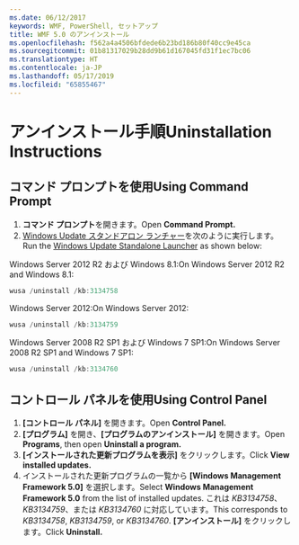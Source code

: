 ```yaml
---
ms.date: 06/12/2017
keywords: WMF, PowerShell, セットアップ
title: WMF 5.0 のアンインストール
ms.openlocfilehash: f562a4a4506bfdede6b23bd186b80f40cc9e45ca
ms.sourcegitcommit: 01b81317029b28dd9b61d167045fd31f1ec7bc06
ms.translationtype: HT
ms.contentlocale: ja-JP
ms.lasthandoff: 05/17/2019
ms.locfileid: "65855467"
---
```

# <a name="uninstallation-instructions"></a><span data-ttu-id="f17c1-103">アンインストール手順</span><span class="sxs-lookup"><span data-stu-id="f17c1-103">Uninstallation Instructions</span></span>

## <a name="using-command-prompt"></a><span data-ttu-id="f17c1-104">コマンド プロンプトを使用</span><span class="sxs-lookup"><span data-stu-id="f17c1-104">Using Command Prompt</span></span>

1. <span data-ttu-id="f17c1-105">**コマンド プロンプト**を開きます。</span><span class="sxs-lookup"><span data-stu-id="f17c1-105">Open **Command Prompt.**</span></span>
2. <span data-ttu-id="f17c1-106">[Windows Update スタンドアロン ランチャー](https://support.microsoft.com/en-us/kb/934307)を次のように実行します。</span><span class="sxs-lookup"><span data-stu-id="f17c1-106">Run the [Windows Update Standalone Launcher](https://support.microsoft.com/en-us/kb/934307) as shown below:</span></span>

<span data-ttu-id="f17c1-107">Windows Server 2012 R2 および Windows 8.1:</span><span class="sxs-lookup"><span data-stu-id="f17c1-107">On Windows Server 2012 R2 and Windows 8.1:</span></span>

```powershell
wusa /uninstall /kb:3134758
```

<span data-ttu-id="f17c1-108">Windows Server 2012:</span><span class="sxs-lookup"><span data-stu-id="f17c1-108">On Windows Server 2012:</span></span>

```powershell
wusa /uninstall /kb:3134759
```

<span data-ttu-id="f17c1-109">Windows Server 2008 R2 SP1 および Windows 7 SP1:</span><span class="sxs-lookup"><span data-stu-id="f17c1-109">On Windows Server 2008 R2 SP1 and Windows 7 SP1:</span></span>

```powershell
wusa /uninstall /kb:3134760
```

## <a name="using-control-panel"></a><span data-ttu-id="f17c1-110">コントロール パネルを使用</span><span class="sxs-lookup"><span data-stu-id="f17c1-110">Using Control Panel</span></span>

1. <span data-ttu-id="f17c1-111">**[コントロール パネル]** を開きます。</span><span class="sxs-lookup"><span data-stu-id="f17c1-111">Open **Control Panel.**</span></span>
2. <span data-ttu-id="f17c1-112">**[プログラム]** を開き、**[プログラムのアンインストール]** を開きます。</span><span class="sxs-lookup"><span data-stu-id="f17c1-112">Open **Programs**, then open **Uninstall a program.**</span></span>
3. <span data-ttu-id="f17c1-113">**[インストールされた更新プログラムを表示]** をクリックします。</span><span class="sxs-lookup"><span data-stu-id="f17c1-113">Click **View installed updates.**</span></span>
4. <span data-ttu-id="f17c1-114">インストールされた更新プログラムの一覧から **[Windows Management Framework 5.0]** を選択します。</span><span class="sxs-lookup"><span data-stu-id="f17c1-114">Select **Windows Management Framework 5.0** from the list of installed updates.</span></span> <span data-ttu-id="f17c1-115">これは *KB3134758*、*KB3134759*、または *KB3134760* に対応しています。</span><span class="sxs-lookup"><span data-stu-id="f17c1-115">This corresponds to *KB3134758*, *KB3134759*, or *KB3134760*.</span></span> <span data-ttu-id="f17c1-116">**[アンインストール]** をクリックします。</span><span class="sxs-lookup"><span data-stu-id="f17c1-116">Click **Uninstall.**</span></span>
